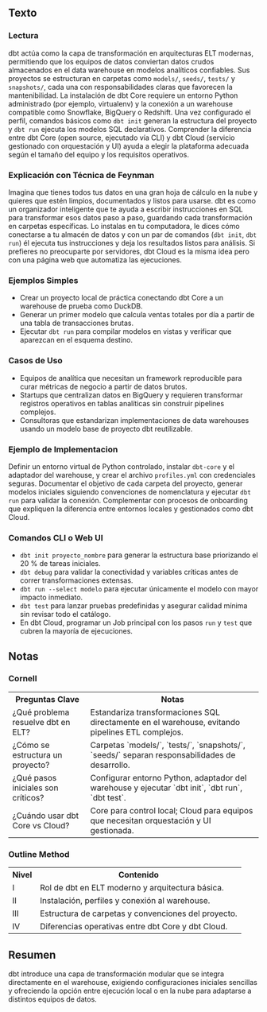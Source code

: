 ## Texto
### Lectura
dbt actúa como la capa de transformación en arquitecturas ELT modernas, permitiendo que los equipos de datos conviertan datos crudos almacenados en el data warehouse en modelos analíticos confiables. Sus proyectos se estructuran en carpetas como `models/`, `seeds/`, `tests/` y `snapshots/`, cada una con responsabilidades claras que favorecen la mantenibilidad. La instalación de dbt Core requiere un entorno Python administrado (por ejemplo, virtualenv) y la conexión a un warehouse compatible como Snowflake, BigQuery o Redshift. Una vez configurado el perfil, comandos básicos como `dbt init` generan la estructura del proyecto y `dbt run` ejecuta los modelos SQL declarativos. Comprender la diferencia entre dbt Core (open source, ejecutado vía CLI) y dbt Cloud (servicio gestionado con orquestación y UI) ayuda a elegir la plataforma adecuada según el tamaño del equipo y los requisitos operativos.
### Explicación con Técnica de Feynman
Imagina que tienes todos tus datos en una gran hoja de cálculo en la nube y quieres que estén limpios, documentados y listos para usarse. dbt es como un organizador inteligente que te ayuda a escribir instrucciones en SQL para transformar esos datos paso a paso, guardando cada transformación en carpetas específicas. Lo instalas en tu computadora, le dices cómo conectarse a tu almacén de datos y con un par de comandos (`dbt init`, `dbt run`) él ejecuta tus instrucciones y deja los resultados listos para análisis. Si prefieres no preocuparte por servidores, dbt Cloud es la misma idea pero con una página web que automatiza las ejecuciones.
### Ejemplos Simples
- Crear un proyecto local de práctica conectando dbt Core a un warehouse de prueba como DuckDB.
- Generar un primer modelo que calcula ventas totales por día a partir de una tabla de transacciones brutas.
- Ejecutar `dbt run` para compilar modelos en vistas y verificar que aparezcan en el esquema destino.
### Casos de Uso
- Equipos de analítica que necesitan un framework reproducible para curar métricas de negocio a partir de datos brutos.
- Startups que centralizan datos en BigQuery y requieren transformar registros operativos en tablas analíticas sin construir pipelines complejos.
- Consultoras que estandarizan implementaciones de data warehouses usando un modelo base de proyecto dbt reutilizable.
### Ejemplo de Implementacion
Definir un entorno virtual de Python controlado, instalar `dbt-core` y el adaptador del warehouse, y crear el archivo `profiles.yml` con credenciales seguras. Documentar el objetivo de cada carpeta del proyecto, generar modelos iniciales siguiendo convenciones de nomenclatura y ejecutar `dbt run` para validar la conexión. Complementar con procesos de onboarding que expliquen la diferencia entre entornos locales y gestionados como dbt Cloud.
### Comandos CLI o Web UI
- `dbt init proyecto_nombre` para generar la estructura base priorizando el 20 % de tareas iniciales.
- `dbt debug` para validar la conectividad y variables críticas antes de correr transformaciones extensas.
- `dbt run --select modelo` para ejecutar únicamente el modelo con mayor impacto inmediato.
- `dbt test` para lanzar pruebas predefinidas y asegurar calidad mínima sin revisar todo el catálogo.
- En dbt Cloud, programar un Job principal con los pasos `run` y `test` que cubren la mayoría de ejecuciones.
## Notas
### Cornell
<table>
  <tr><th>Preguntas Clave</th><th>Notas</th></tr>
  <tr><td>¿Qué problema resuelve dbt en ELT?</td><td>Estandariza transformaciones SQL directamente en el warehouse, evitando pipelines ETL complejos.</td></tr>
  <tr><td>¿Cómo se estructura un proyecto?</td><td>Carpetas `models/`, `tests/`, `snapshots/`, `seeds/` separan responsabilidades de desarrollo.</td></tr>
  <tr><td>¿Qué pasos iniciales son críticos?</td><td>Configurar entorno Python, adaptador del warehouse y ejecutar `dbt init`, `dbt run`, `dbt test`.</td></tr>
  <tr><td>¿Cuándo usar dbt Core vs Cloud?</td><td>Core para control local; Cloud para equipos que necesitan orquestación y UI gestionada.</td></tr>
</table>

### Outline Method
<table>
  <tr><th>Nivel</th><th>Contenido</th></tr>
  <tr><td>I</td><td>Rol de dbt en ELT moderno y arquitectura básica.</td></tr>
  <tr><td>II</td><td>Instalación, perfiles y conexión al warehouse.</td></tr>
  <tr><td>III</td><td>Estructura de carpetas y convenciones del proyecto.</td></tr>
  <tr><td>IV</td><td>Diferencias operativas entre dbt Core y dbt Cloud.</td></tr>
</table>

## Resumen
dbt introduce una capa de transformación modular que se integra directamente en el warehouse, exigiendo configuraciones iniciales sencillas y ofreciendo la opción entre ejecución local o en la nube para adaptarse a distintos equipos de datos.
